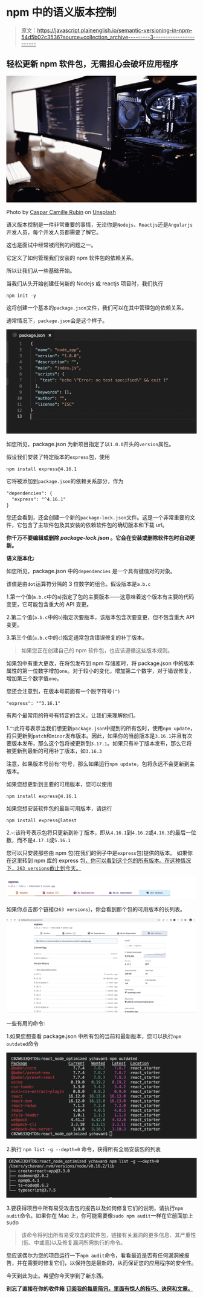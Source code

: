 # npm 中的语义版本控制

> 原文：<https://javascript.plainenglish.io/semantic-versioning-in-npm-54d5b02c3536?source=collection_archive---------3----------------------->

## 轻松更新 npm 软件包，无需担心会破坏应用程序

![](img/2370e9facdcbcbce9e7670b27400b9b3.png)

Photo by [Caspar Camille Rubin](https://unsplash.com/@casparrubin?utm_source=medium&utm_medium=referral) on [Unsplash](https://unsplash.com?utm_source=medium&utm_medium=referral)

语义版本控制是一件非常重要的事情，无论你是`Nodejs`、`Reactjs`还是`Angularjs`开发人员，每个开发人员都需要了解它。

这也是面试中经常被问到的问题之一。

它定义了如何管理我们安装的 npm 软件包的依赖关系。

所以让我们从一些基础开始。

当我们从头开始创建任何新的 Nodejs 或 reactjs 项目时，我们执行

```
npm init -y
```

这将创建一个基本的`package.json`文件，我们可以在其中管理包的依赖关系。

通常情况下，`package.json`会是这个样子。

![](img/577c21a141e9f447e9aa12b5e0de1bf9.png)

如您所见，package.json 为新项目指定了以`1.0.0`开头的`version`属性。

假设我们安装了特定版本的`express`包，使用

```
npm install express@4.16.1
```

它将被添加到`package.json`的依赖关系部分，作为

```
"dependencies": {
  "express": "^4.16.1"
}
```

您还会看到，还会创建一个新的`package-lock.json`文件。这是一个非常重要的文件，它包含了主软件包及其安装的依赖软件包的确切版本和下载 url。

**你千万不要编辑或删除 *package-lock.json* 。它会在安装或删除软件包时自动更新。**

**语义版本化:**

如您所见，package.json 中的`dependencies` 是一个具有键值对的对象。

该值是由`dot`运算符分隔的 3 位数字的组合。假设版本是`a.b.c`

1.第一个值(`a.b.c`中的`a`)指定了包的主要版本——这意味着这个版本有主要的代码变更，它可能包含重大的 API 变更。

2.第二个值(`a.b.c`中的`b`)指定次要版本，该版本包含次要变更，但不包含重大 API 变更。

3.第三个值(`a.b.c`中的`c`)指定通常包含错误修复的补丁版本。

> 如果您正在创建自己的 npm 软件包，也应该遵循这些版本规则。

如果包中有重大更改，在将包发布到 npm 存储库时，将 package.json 中的版本属性的第一位数字增加`one`。对于较小的变化，增加第二个数字，对于错误修复，增加第三个数字值`one`。

您还会注意到，在版本号前面有一个脱字符号`(^)`

```
"express": "^3.16.1"
```

有两个最常用的符号有特定的含义。让我们来理解他们。

1.`^`:此符号表示当我们想更新`package.json`中提到的所有包时，使用`npm update`，将只更新到`patch`和`minor`发布版本。因此，如果你的当前版本是`3.16.1`并且有次要版本发布，那么这个包将被更新到`3.17.1`。如果只有补丁版本发布，那么它将被更新到最新的可用补丁版本，如`3.16.3`

注意，如果版本号前有`^`符号，那么如果运行`npm update`，包将永远不会更新到主版本。

如果您想更新到主要的可用版本，您可以使用

```
npm install express@4.16.1
```

如果您想安装软件包的最新可用版本，请运行

```
npm install express@latest
```

2.`~`:该符号表示包将只更新到补丁版本，即从`4.16.1`到`4.16.2`或`4.16.3`的最后一位数，而不是`4.17.1`或`5.16.1`

您可以只安装那些由 npm 包(在我们的例子中是`express`包)提供的版本。
如果你在这里转到 npm 库的 express 包[，你可以看到这个包的所有版本。在这种情况下，`263 versions`截止到今天。](https://www.npmjs.com/package/express)

![](img/e1eb213075a3d7dc9341f699c7467719.png)

如果你点击那个链接(`263 versions`)，你会看到那个包的可用版本的长列表。

![](img/f219df14aade385dd1640020cf08f288.png)

一些有用的命令:

1.如果您想查看 package.json 中所有包的当前和最新版本，您可以执行`npm outdated`命令

![](img/606eeb0bf66f6fada0856f298a37d357.png)

2.执行
`npm list -g --depth=0` 命令，获得所有全局安装包的列表

![](img/3d7714f9e5f265e7dc43fa0d6b4926e0.png)

3.要获得项目中所有易受攻击包的报告以及如何修复它们的说明，请执行`npm audit`命令。如果你在 Mac 上，你可能需要像`sudo npm audit`一样在它前面加上 sudo

> 该命令将列出所有易受攻击的软件包，链接有关漏洞的更多信息、其严重性(低、中或高)以及修复漏洞所需执行的命令。

您应该偶尔为您的项目运行一下`npm audit`命令，看看最近是否有任何漏洞被报告，并在需要时修复它们，以保持包是最新的，从而保证您的应用程序的安全性。

今天到此为止。希望你今天学到了新东西。

**别忘了直接在你的收件箱** [**订阅我的每周简讯，里面有惊人的技巧、诀窍和文章。**](https://yogeshchavan.dev/)